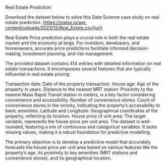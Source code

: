 Real Estate Prediction: 

Download the dataset below to solve this Data Science case study on real estate prediction.
[https://statso.io/wp-content/uploads/2023/12/Real_Estate.csv](url)

Real Estate Price prediction plays a crucial role in both the real estate market and the economy at large. For investors, developers, and homeowners, accurate price predictions facilitate informed decision-making, investment planning, and risk management.

The provided dataset contains 414 entries with detailed information on real estate transactions. It encompasses several features that are typically influential in real estate pricing:

Transaction date: Date of the property transaction.
House age: Age of the property in years.
Distance to the nearest MRT station: Proximity to the nearest Mass Rapid Transit station in meters, is a key factor considering convenience and accessibility.
Number of convenience stores: Count of convenience stores in the vicinity, indicating the property’s accessibility to basic amenities.
Latitude and Longitude: Geographical coordinates of the property, reflecting its location.
House price of unit area: The target variable, represents the house price per unit area.
The dataset is well-rounded, featuring a mix of continuous and categorical variables. It lacks missing values, making it a robust foundation for predictive modelling.

The primary objective is to develop a predictive model that accurately forecasts the house price per unit area based on various features like the property’s age, its proximity to key amenities (MRT stations and convenience stores), and its geographical location.

